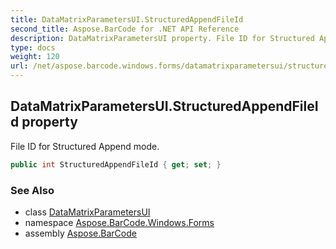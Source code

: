 ```yaml
---
title: DataMatrixParametersUI.StructuredAppendFileId
second_title: Aspose.BarCode for .NET API Reference
description: DataMatrixParametersUI property. File ID for Structured Append mode
type: docs
weight: 120
url: /net/aspose.barcode.windows.forms/datamatrixparametersui/structuredappendfileid/
---
```

## DataMatrixParametersUI.StructuredAppendFileId property

File ID for Structured Append mode.

```csharp
public int StructuredAppendFileId { get; set; }
```

### See Also

* class [DataMatrixParametersUI](../)
* namespace [Aspose.BarCode.Windows.Forms](../../datamatrixparametersui/)
* assembly [Aspose.BarCode](../../../)


